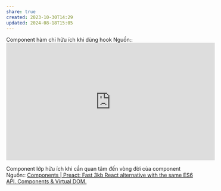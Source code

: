 ```yaml
---
share: true
created: 2023-10-30T14:29
updated: 2024-08-18T15:05
---
```

Component hàm chỉ hữu ích khi dùng hook
Nguồn:: <iframe width="560" height="315" src="https://www.youtube.com/embed/geRMeU1JExk?si=WrqoU8GRdyT7po1S" title="YouTube video player" frameborder="0" allow="accelerometer; autoplay; clipboard-write; encrypted-media; gyroscope; picture-in-picture; web-share" referrerpolicy="strict-origin-when-cross-origin" allowfullscreen></iframe>

Component lớp hữu ích khi cần quan tâm đến vòng đời của component
Nguồn:: [Components | Preact: Fast 3kb React alternative with the same ES6 API. Components & Virtual DOM.](https://preactjs.com/tutorial/03-components/)